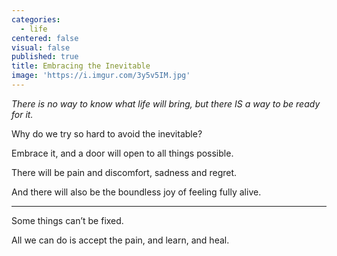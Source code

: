```yaml
---
categories:
  - life
centered: false
visual: false
published: true
title: Embracing the Inevitable
image: 'https://i.imgur.com/3y5v5IM.jpg'
---
```

_There is no way to know what life will bring,
but there IS a way to be ready for it._

Why do we try so hard
to avoid the inevitable?

Embrace it,
and a door will open
to all things possible.

There will be pain
and discomfort,
sadness and regret.

And there will also be
the boundless joy
of feeling fully alive.

___________________

Some things 
can’t be fixed.

All we can do
is accept the pain,
and learn,
and heal.